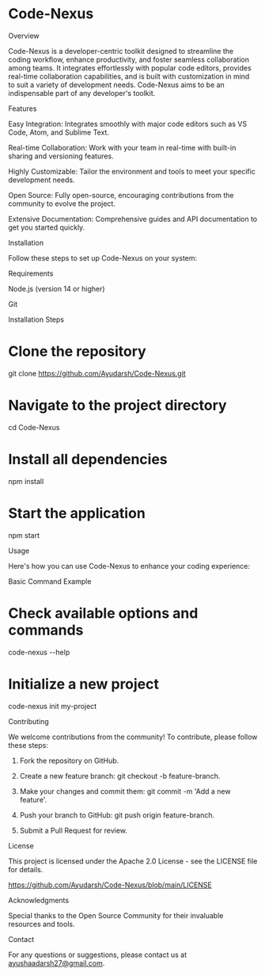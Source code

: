 # Code-Nexus

Overview

Code-Nexus is a developer-centric toolkit designed to streamline the coding workflow, enhance productivity, and foster seamless collaboration among teams. It integrates effortlessly with popular code editors, provides real-time collaboration capabilities, and is built with customization in mind to suit a variety of development needs. Code-Nexus aims to be an indispensable part of any developer's toolkit.

Features

Easy Integration: Integrates smoothly with major code editors such as VS Code, Atom, and Sublime Text.

Real-time Collaboration: Work with your team in real-time with built-in sharing and versioning features.

Highly Customizable: Tailor the environment and tools to meet your specific development needs.

Open Source: Fully open-source, encouraging contributions from the community to evolve the project.

Extensive Documentation: Comprehensive guides and API documentation to get you started quickly.


Installation

Follow these steps to set up Code-Nexus on your system:

Requirements

Node.js (version 14 or higher)

Git

Installation Steps

# Clone the repository
git clone https://github.com/Ayudarsh/Code-Nexus.git

# Navigate to the project directory
cd Code-Nexus

# Install all dependencies
npm install

# Start the application
npm start

Usage

Here's how you can use Code-Nexus to enhance your coding experience:

Basic Command Example

# Check available options and commands
code-nexus --help

# Initialize a new project
code-nexus init my-project

Contributing

We welcome contributions from the community! To contribute, please follow these steps:

1. Fork the repository on GitHub.


2. Create a new feature branch: git checkout -b feature-branch.


3. Make your changes and commit them: git commit -m 'Add a new feature'.


4. Push your branch to GitHub: git push origin feature-branch.


5. Submit a Pull Request for review.

License

This project is licensed under the Apache 2.0 License - see the LICENSE file for details.

https://github.com/Ayudarsh/Code-Nexus/blob/main/LICENSE


Acknowledgments

Special thanks to the Open Source Community for their invaluable resources and tools.

Contact

For any questions or suggestions, please contact us at ayushaadarsh27@gmail.com.

